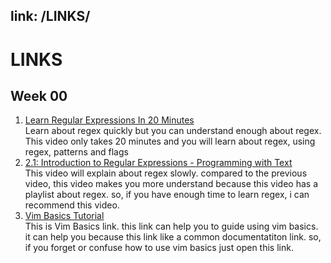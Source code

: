 link: /LINKS/
---

# LINKS

## Week 00
1. [Learn Regular Expressions In 20 Minutes](https://www.youtube.com/watch?v=rhzKDrUiJVk)<br>
Learn about regex quickly but you can understand enough about regex. This video only takes 20 minutes and you will learn about regex, using regex, patterns and flags
2. [2.1: Introduction to Regular Expressions - Programming with Text](https://www.youtube.com/watch?v=7DG3kCDx53c)<br>
This video will explain about regex slowly. compared to the previous video, this video makes you more understand because this video has a playlist about regex. so, if you have enough time to learn regex, i can recommend this video.
3. [Vim Basics Tutorial](https://www.howtoforge.com/vim-basics#:~:text=Vim%20is%20a%20powerful%20text,editor%2C%20run%20the%20command%3A%20vim)<br>
This is Vim Basics link. this link can help you to guide using vim basics. it can help you because this link like a common documentatiton link. so, if you forget or confuse how to use vim basics just open this link.
